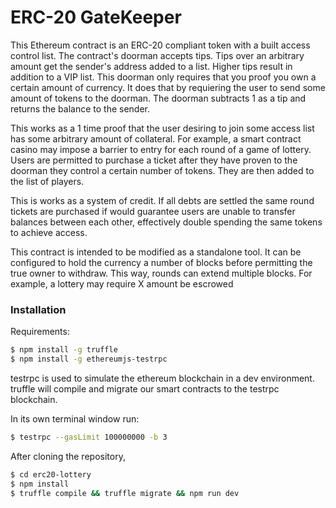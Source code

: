 # ERC-20 GateKeeper

This Ethereum contract is an ERC-20 compliant token with a built access control list. The contract's doorman accepts tips. Tips over an arbitrary amount get the sender's address added to a list. Higher tips result in addition to a VIP list. This doorman only requires that you proof you own a certain amount of currency. It does that by requiering the user to send some amount of tokens to the doorman. The doorman subtracts 1 as a tip and returns the balance to the sender.

This works as a 1 time proof that the user desiring to join some access list has some arbitrary amount of collateral. For example, a smart contract casino may impose a barrier to entry for each round of a game of lottery. Users are permitted to purchase a ticket after they have proven to the doorman they control a certain number of tokens. They are then added to the list of players.

This is works as a system of credit. If all debts are settled the same round tickets are purchased if would guarantee users are unable to transfer balances between each other, effectively double spending the same tokens to achieve access.

This contract is intended to be modified as a standalone tool. It can be configured to hold the currency a number of blocks before permitting the true owner to withdraw. This way, rounds can extend multiple blocks. For example, a lottery may require X amount be escrowed

### Installation

Requirements:
```sh
$ npm install -g truffle
$ npm install -g ethereumjs-testrpc
```

testrpc is used to simulate the ethereum blockchain in a dev environment.
truffle will compile and migrate our smart contracts to the testrpc blockchain.

In its own terminal window run:
```sh
$ testrpc --gasLimit 100000000 -b 3
```

After cloning the repository,
```sh
$ cd erc20-lottery
$ npm install
$ truffle compile && truffle migrate && npm run dev
```
